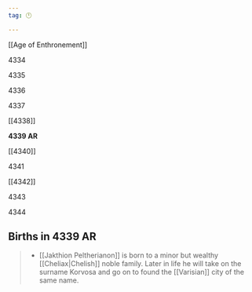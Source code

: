 ```yaml
---
tag: 🕛

---
```

[[Age of Enthronement]]


4334

4335

4336

4337

[[4338]]

**4339 AR**

[[4340]]

4341

[[4342]]

4343

4344



## Births in 4339 AR

>  - [[Jakthion Peltherianon]] is born to a minor but wealthy [[Cheliax|Chelish]] noble family.  Later in life he will take on the surname Korvosa and go on to found the [[Varisian]] city of the same name.






